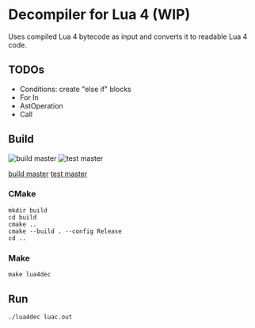 # Decompiler for Lua 4 (WIP)

Uses compiled Lua 4 bytecode as input and converts it to readable Lua 4 code.

## TODOs

- Conditions: create "else if" blocks
- For In
- AstOperation
- Call

## Build
![build master](https://github.com/styinx/lua4dec/actions/workflows/build.yml/badge.svg?branch=master)
![test master](https://github.com/styinx/lua4dec/actions/workflows/test.yml/badge.svg?branch=master)

[build master](https://github.com/styinx/lua4dec/actions/workflows/build.yml)
[test master](https://github.com/styinx/lua4dec/actions/workflows/test.yml)

### CMake

```
mkdir build
cd build
cmake ..
cmake --build . --config Release
cd ..
```

### Make
```
make lua4dec
```

## Run

```
./lua4dec luac.out
```
